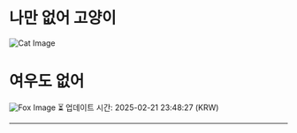 
# 나만 없어 고양이

![Cat Image](https://cdn2.thecatapi.com/images/a03.jpg)

# 여우도 없어
![Fox Image](https://randomfox.ca/images/117.jpg)
⏳ 업데이트 시간: 2025-02-21 23:48:27 (KRW)

---
